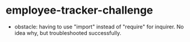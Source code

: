 # employee-tracker-challenge

- obstacle: having to use "import" instead of "require" for inquirer. No idea why, but troubleshooted successfully.
